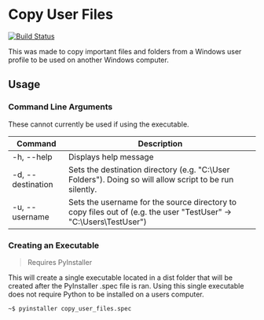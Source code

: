 # Copy User Files

[![Build Status](https://travis-ci.org/bgogurt/CopyUserFiles.svg?branch=master)](https://travis-ci.org/bgogurt/CopyUserFiles)

This was made to copy important files and folders from a Windows user profile to be used on another Windows computer.

## Usage

### Command Line Arguments

These cannot currently be used if using the executable.

|Command            |Description                                                                                                            |
|-------------------|-----------------------------------------------------------------------------------------------------------------------|
|-h, --help         | Displays help message                                                                                                 |
|-d, --destination  | Sets the destination directory (e.g. "C:\\User Folders"). Doing so will allow script to be run silently.              |
|-u, --username     | Sets the username for the source directory to copy files out of (e.g. the user "TestUser" -> "C:\\Users\\TestUser")   |

### Creating an Executable

>Requires PyInstaller

This will create a single executable located in a dist folder that will be created after the PyInstaller .spec file is ran. Using this single executable does not require Python to be installed on a users computer.

```shell
~$ pyinstaller copy_user_files.spec
```
